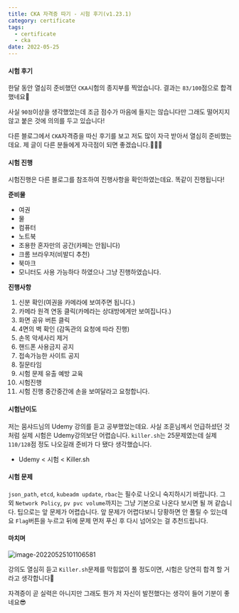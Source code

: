 ```yaml
---
title: CKA 자격증 따기 - 시험 후기(v1.23.1)
category: certificate
tags:
  - certificate
  - cka
date: 2022-05-25
---
```


#### 시험 후기

한달 동안 열심히 준비했던 `CKA`시험의 종지부를 찍었습니다. 결과는 `83/100`점으로 합격했네요🙂

사실 `90점`이상을 생각했었는데 조금 점수가 마음에 들지는 않습니다만 그래도 떨어지지 않고 붙은 것에 의의를 두고 있습니다!

다른 블로그에서 `CKA`자격증을 따신 후기를 보고 저도 많이 자극 받아서 열심히 준비했는데요. 제 글이 다른 분들에게 자극점이 되면 좋겠습니다.🙌🙌🙌

#### 시험 진행

시험진행은 다른 블로그를 참조하여 진행사항을 확인하였는데요. 똑같이 진행됩니다!

**준비물**

- 여권
- 물
- 컴퓨터
- 노트북
- 조용한 혼자만의 공간(카페는 안됩니다)
- 크롬 브라우저(비발디 추천)
- 북마크
- 모니터도 사용 가능하다 하였으나 그냥 진행하였습니다.

**진행사항**

1. 신분 확인(여권을 카메라에 보여주면 됩니다.)
2. 카메라 원격 연동 클릭(카메라는 상대방에게만 보여집니다.)
3. 화면 공유 버튼 클릭
4. 4면의 벽 확인 (감독관의 요청에 따라 진행)
5. 손목 악세사리 제거
6. 핸드폰 사용금지 공지
7. 접속가능한 사이트 공지
8. 질문타임
9. 시험 문제 유출 예방 교육
10. 시험진행
11. 시험 진행 중간중간에 손을 보여달라고 요청합니다.

#### 시험난이도

저는 뭄샤드님의 Udemy 강의를 듣고 공부했었는데요. 사실 조훈님께서 언급하셨던 것처럼 실제 시험은 Udemy강의보단 어렵습니다. `killer.sh`는 25문제였는데 실제 `110/128`점 정도 나오길래 준비가 다 됐다 생각했습니다.

- Udemy < 시험 < Killer.sh

#### 시험 문제

`json_path`, `etcd`, `kubeadm update`, `rbac`는 필수로 나오니 숙지하시기 바랍니다. 그 외 `Network Policy`, `pv pvc volume`까지는 그냥 기본으로 나온다 보시면 될 꺼 같습니다. 팁으로는 앞 문제가 어렵습니다. 앞 문제가 어렵다보니 당황하면 안 풀릴 수 있는데요 `Flag`버튼을 누르고 뒤에 문제 먼저 푸신 후 다시 넘어오는 걸 추천드립니다.

#### 마치며

![image-20220525101106581](../../assets/images/posts/2022-05-25-post-install-cka25/image-20220525101106581.png)

강의도 열심히 듣고 `Killer.sh`문제를 막힘없이 풀 정도이면, 시험은 당연히 합격 할 거라고 생각합니다🙂

자격증이 곧 실력은 아니지만 그래도 뭔가 저 자신이 발전했다는 생각이 들어 기분이 좋네요😎
